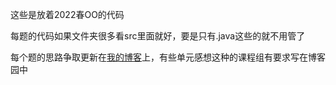这些是放着2022春OO的代码

每题的代码如果文件夹很多看src里面就好，要是只有.java这些的就不用管了

每个题的思路争取更新在[我的博客](https://logiclee0902.github.io/)上，有些单元感想这种的课程组有要求写在博客园中
